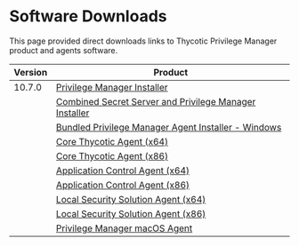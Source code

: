 [title]: # (Software Downloads)
[tags]: # (links)
[priority]: # (1502)
# Software Downloads

This page provided direct downloads links to Thycotic Privilege Manager product and agents software.

| Version | Product |
| ----- | ----- | 
| 10.7.0 | [Privilege Manager Installer](https://thycotic.force.com/support/s/product-download?contactId=null&productVersion=10.5&productName=Privilege+Manager) |
| | [Combined Secret Server and Privilege Manager Installer](https://thycotic.force.com/support/s/product-download?contactId=null&productVersion=10.6&productName=Secret+Server) |
| | [Bundled Privilege Manager Agent Installer - Windows](https://tmsnuget.thycotic.com/software/Agents/ThycoticAgentsInstaller_x86_10_6_1080.exe) |
| | [Core Thycotic Agent (x64)](https://tmsnuget.thycotic.com/software/Agents/ThycoticAgent_x64_10_6_1080.msi)|
| | [Core Thycotic Agent (x86)](https://tmsnuget.thycotic.com/software/Agents/ThycoticAgent_x86_10_6_1080.msi)|
| | [Application Control Agent (x64)](https://tmsnuget.thycotic.com/software/Agents/Thycotic_ApplicationControlAgent_x64_10_6_1080.msi) |
| | [Application Control Agent (x86)](https://tmsnuget.thycotic.com/software/Agents/Thycotic_ApplicationControlAgent_x86_10_6_1080.msi) |
| | [Local Security Solution Agent (x64)](https://tmsnuget.thycotic.com/software/Agents/Thycotic_LocalSecurityAgent_x64_10_6_1025.msi) |
| | [Local Security Solution Agent (x86)](https://tmsnuget.thycotic.com/software/Agents/Thycotic_LocalSecurityAgent_x86_10_6_1025.msi) |
| | [Privilege Manager macOS Agent](https://tmsnuget.thycotic.com/software/Agents/ThycoticManagementAgent-10.6.20.dmg) |

